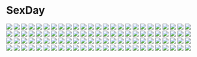 # SexDay
![](https://konachan.com/image/dc4723ce888c2b5665050ba9a280ab39/Konachan.com%20-%2079143%20angel%20blue_eyes%20white_hair%20wings.jpg)
![](https://konachan.com/image/e15a0bba1eb43cab6aa0532681d4e9a0/Konachan.com%20-%20118303%20fuyugasumi%20hatsune_miku%20vocaloid.jpg)
![](https://konachan.com/image/11a05429657fd909e312bd3e3a3bab5e/Konachan.com%20-%20300488%20building%20city%20clouds%20naohiro%20nobody%20original%20scenic%20sky.jpg)
![](https://konachan.com/jpeg/8ccb574ca68b0c6c80c53995612c6b05/Konachan.com%20-%20265671%20ass%20bed%20blonde_hair%20blue_eyes%20blush%20bodysuit%20breasts%20cameltoe%20elbow_gloves%20game_cg%20gloves%20long_hair%20shine_mirage%20skintight%20thighhighs%20twintails.jpg)
![](https://konachan.com/jpeg/74e431d9770f4b88b7fd9419439ae524/Konachan.com%20-%20268860%20anthropomorphism%20atago_%28kancolle%29%20blonde_hair%20blush%20breast_hold%20breasts%20censored%20cum%20gloves%20green_eyes%20lolicept%20long_hair%20nipples%20paizuri%20penis.jpg)
![](https://konachan.com/image/4a1f95ebdedf22c578ef0efee192dd9e/Konachan.com%20-%20115685%20arakune%20blazblue%20blue_eyes%20bow%20dress%20glasses%20gray_hair%20gun%20hakumen%20hat%20iron_tager%20lambda-11%20long_hair%20nirvana%20red_eyes%20sword%20taokaka%20umbrella%20weapon.jpg)
![](https://konachan.com/image/20852bb3d28cf4db85ca794d163cfac2/Konachan.com%20-%2020783%20anemone%20dominic_sorel%20eureka_seven.jpg)
![](https://konachan.com/jpeg/ba4951fbe730dcc94380e04cb3ffe1ba/Konachan.com%20-%2013609%20blue%20blush%20breasts%20brown_eyes%20brown_hair%20cleavage%20cross%20lefeuille%20long_hair%20minase_lin%20scan%20sorairo_no_organ.jpg)
![](https://konachan.com/jpeg/b4e446269cfdb558b608a24fe21b40b1/Konachan.com%20-%20200060%20black_hair%20blush%20bow%20breasts%20long_hair%20navel%20no_bra%20original%20purple_eyes%20school_uniform%20see_through%20shirt_lift%20signed%20skirt%20underboob%20wet%20white.jpg)
![](https://konachan.com/image/3a854a61130cd472c656de028d72cfb0/Konachan.com%20-%2092533%20animal_ears%20bunny_ears%20bunnygirl%20long_hair%20moon%20nozomi_tsubame%20purple_hair%20red_eyes%20reisen_udongein_inaba%20skirt%20tail%20thighhighs%20tie%20touhou.jpg)
![](https://konachan.com/jpeg/3748bf11e294943f4a766e5ad48be6b1/Konachan.com%20-%2039518%20macross%20macross_frontier%20ranka_lee%20vector.jpg)
![](https://konachan.com/image/b55b0d4ca9b725eeabc19cbacf2494e0/Konachan.com%20-%2032146%20asatte_no_houkou%20iokawa_karada%20nogami_shouko.jpg)
![](https://konachan.com/image/5b59671c6e71edd039ec09e4547efe23/Konachan.com%20-%2054271%20bikini%20hatsune_miku%20nishiwaki%20project_diva%20swimsuit%20vocaloid.jpg)
![](https://konachan.com/jpeg/9434907aff3db2f4d86d830facb42e51/Konachan.com%20-%2047235%20breasts%20cum%20e%3Dmc2%20nipples%20no_bra%20nopan%20open_shirt.jpg)
![](https://konachan.com/image/8789c66fd09232c41073b69ab97a9f5b/Konachan.com%20-%20268071%20dsmile%20kazanari_tsubasa%20senki_zesshou_symphogear%20tachibana_hibiki_%28symphogear%29%20yukine_chris.jpg)
![](https://konachan.com/jpeg/bbdf39e159a5c94d19e61e61c8385bd3/Konachan.com%20-%20144656%20all_male%20aogiri_penta%20blue_eyes%20blue_hair%20blush%20dress%20flowers%20kinou_mutsuki%20male%20nounai_kanojo%20short_hair%20trap%20usodere%21%20wedding_attire.jpg)
![](https://konachan.com/jpeg/10103b54d6208bc393b2771ffb6deb6c/Konachan.com%20-%20209200%20animal%20anko_%28gochiusa%29%20book%20brown_hair%20drink%20food%20gan_%28shanimuni%29%20green_eyes%20long_hair%20maid%20rabbit%20ujimatsu_chiya%20waitress.jpg)
![](https://konachan.com/jpeg/dd191cf4e4f6f9dd8ca2cc217f3ea46b/Konachan.com%20-%20136927%20black_hair%20blush%20breasts%20game_cg%20long_hair%20makino_honoha%20nipples%20nopan%20purple_software%20shiawase_kazokubu%20shirt_lift%20yuuki_makoto.jpg)
![](https://konachan.com/image/66a519fd3748a3246b61a1936290ecb6/Konachan.com%20-%20148026%20animal%20aqua_eyes%20aqua_hair%20bird%20dress%20hatsune_miku%20jpeg_artifacts%20long_hair%20summer_dress%20vocaloid%20water%20yuzuki_kaoru.jpg)
![](https://konachan.com/image/9f5c61f712713e934daf3366be3b0f50/Konachan.com%20-%20195799%20aerith_gainsborough%20animal%20bird%20brown_hair%20cpkon%20dress%20final_fantasy%20final_fantasy_vii%20flowers%20green_eyes%20leaves%20long_hair%20umbrella%20wristwear.jpg)
![](https://konachan.com/image/633fa658d8803a1cb5fdb2d2b8caf500/Konachan.com%20-%206298%20higurashi_no_naku_koro_ni%20ryuuguu_rena.jpg)
![](https://konachan.com/image/bd13af4b698f4ad4a92ad3d5964181a2/Konachan.com%20-%2044925%20klan_klan%20luca_angeloni%20macross%20macross_frontier%20matsuura_nanase%20mikhail_buran%20pointed_ears.jpg)
![](https://konachan.com/image/b8ec17e9f45efcf79a34ce7310e88c13/Konachan.com%20-%2082736%20konpaku_youmu%20myon%20oto_taku%20saigyouji_yuyuko%20touhou%20tree.jpg)
![](https://konachan.com/image/7e0db6697f215c417cdbf2d6d5d24926/Konachan.com%20-%2092481%20black_hair%20fan%20feathers%20hat%20matsuyama_nozomu%20red_eyes%20shameimaru_aya%20short_hair%20thighhighs%20touhou%20white%20wings.jpg)
![](https://konachan.com/image/e9abf20c53b4390f21430f87f91f3250/Konachan.com%20-%2059403%20all_male%20chibi%20ciel_phantomhive%20kuroshitsuji%20male%20polychromatic%20sebastian_michaelis.jpg)
![](https://konachan.com/jpeg/8461b0e99b8a23146dc7bb6ac97fe146/Konachan.com%20-%20216396%20aqua_eyes%20aqua_hair%20black_hair%20breasts%20cleavage%20dress%20garter_belt%20gloves%20group%20long_hair%20original%20panties%20red_eyes%20thighhighs%20twintails%20underwear.jpg)
![](https://konachan.com/jpeg/a164bce350e7dc2ed41ba0f78dad3911/Konachan.com%20-%20294695%202girls%20bikini%20blonde_hair%20breasts%20clouds%20cropped%20erect_nipples%20green_eyes%20lillie_%28pokemon%29%20long_hair%20pokemon%20ponytail%20sky%20sugarbeat%20swimsuit%20waifu2x.jpg)
![](https://konachan.com/image/b4f0698f0905aae4e3148eebcca59a2c/Konachan.com%20-%2089381%20caffein%20vocaloid%20yowane_haku.jpg)
![](https://konachan.com/jpeg/1e0e424ae0cbf77dbf5d78deb331fbf2/Konachan.com%20-%20205030%20blue_eyes%20ceru%20cherry_blossoms%20flowers%20original%20paper%20petals%20pink_hair%20ribbons%20school_uniform%20skirt%20thighhighs.jpg)
![](https://konachan.com/jpeg/25c8afd350daf13987f996a4cecffacc/Konachan.com%20-%20171778%20feathers%20headband%20iori%20long_hair%20monochrome%20rozen_maiden%20suigintou%20white%20wings.jpg)
![](https://konachan.com/image/f5c0d832e013723bb928f002afeae14a/Konachan.com%20-%20296564%20ass_grab%20atelier%20atelier_totori%20borubikku%20breasts%20gray_hair%20hat%20long_hair%20nipples%20no_bra%20sex%20tears%20torn_clothes%20totooria_helmold%20wink.jpg)
![](https://konachan.com/image/2974320e87124be4c575a173dcdd265c/Konachan.com%20-%2025128%20bikini%20mezzo_forte%20mikura%20purple%20swimsuit.jpg)
![](https://konachan.com/image/f158657444c42a4647e6490024e69d09/Konachan.com%20-%20289296%20aliasing%20breasts%20cleavage%20fate_grand_order%20fate_%28series%29%20fire%20flowers%20long_hair%20magic%20navel%20oriuo_q%20petals%20red_eyes%20white_hair.jpg)
![](https://konachan.com/image/59f8f15143c096476b7b701ea315f84e/Konachan.com%20-%20145932%20breasts%20jaga_note%20nipples%20tagme.jpg)
![](https://konachan.com/image/6d20c73334aebea4f07e342a7411f661/Konachan.com%20-%20269435%20aqua_hair%20cage%20dress%20hatsune_miku%20hei_yu%20leaves%20long_hair%20stairs%20summer_dress%20tree%20twintails%20vocaloid.jpg)
![](https://konachan.com/jpeg/4dcf8e00eccbca75a8d4faac7254e16c/Konachan.com%20-%20286816%20animal%20nobody%20original%20signed%20water%20yutaka_kana.jpg)
![](https://konachan.com/jpeg/1b463f95474400a8628802cf9e43b4f4/Konachan.com%20-%20295212%20bed%20blush%20breasts%20dress%20gloves%20idolmaster%20idolmaster_cinderella_girls%20jougasaki_mika%20nipples%20no_bra%20pink_hair%20ponytail%20yellow_eyes%20yoshimo.jpg)
![](https://konachan.com/jpeg/91f60acd58c71f24dabe75c1dab01fd0/Konachan.com%20-%20304574%20angela_balzac%20blonde_hair%20bodysuit%20elbow_gloves%20expelled_from_paradise%20gloves%20grass%20hc%20long_hair%20sky%20twintails%20watermark.jpg)
![](https://konachan.com/image/fe61a7e8f5c54baa3edd04853ecc7ca3/Konachan.com%20-%20137465%20animal%20animal_ears%20apple%20brown_eyes%20brown_hair%20cat%20catgirl%20food%20fruit%20tagme%20tail.jpg)
![](https://konachan.com/image/4ce72da0f3ec69780a7d14d56b767ca6/Konachan.com%20-%2016767%20maria-sama_ga_miteru%20petals%20pink%20toudou_shimako.jpg)
![](https://konachan.com/image/92390dd4a6179d7578cefa1d6d3a613d/Konachan.com%20-%20252167%20aliasing%20blonde_hair%20dress%20fate_extra%20fate_grand_order%20fate_%28series%29%20green_eyes%20kimura_takahiro%20nero_claudius_%28fate%29%20short_hair%20sword%20weapon.jpg)
![](https://konachan.com/image/37cb37a94a30d935ac80e42129dbb3bc/Konachan.com%20-%2058843%20animal_ears%20black_hair%20ch%40r%20long_hair%20necro-san%20original%20white.jpg)
![](https://konachan.com/image/9217b6da5fca782318cc881c0a4d401f/Konachan.com%20-%206553%20cosplay%20hiiragi_tsukasa%20lucky_star%20suzumiya_haruhi_no_yuutsu%20witch.jpg)
![](https://konachan.com/jpeg/f12a82a0a49d68ae74783502e77c4933/Konachan.com%20-%20282916%202girls%20animal%20ass%20barefoot%20bell%20bird%20blush%20breasts%20catgirl%20cleavage%20clouds%20flowers%20idolmaster%20panties%20short_hair%20shoujo_ai%20sky%20tail%20underwear%20wedding.jpg)
![](https://konachan.com/jpeg/58d998519fc678672c854683e6e2c8ef/Konachan.com%20-%20203039%20aliasing%20barefoot%20beach%20bikini%20blonde_hair%20car%20cigarette%20group%20gun%20hat%20long_hair%20scenic%20swim_ring%20swimsuit%20tree%20twintails%20water%20weapon%20wristwear.jpg)
![](https://konachan.com/jpeg/6d9b43ce8887a6c09db17a076ee2f617/Konachan.com%20-%20236407%20blonde_hair%20blush%20breast_hold%20breasts%20candy%20chocolate%20cleavage%20cropped%20headdress%20horns%20kazenokaze%20long_hair%20no_bra%20orange_eyes%20twintails%20valentine.jpg)
![](https://konachan.com/image/6af4d5eeb2c46f13592507d00321bd28/Konachan.com%20-%20262571%20animal%20blue_eyes%20brown_hair%20building%20cat%20city%20clouds%20kneehighs%20original%20scenic%20school_uniform%20short_hair%20signed%20skirt%20sky%20sunset%20train%20water.jpg)
![](https://konachan.com/image/7b77902eae266a54de57f81bf5cf48ab/Konachan.com%20-%2027455%20darker_than_black%20yin.jpg)
![](https://konachan.com/jpeg/8e8d3c734a4c510ed62f5b8d93fa6192/Konachan.com%20-%20150340%20black_hair%20blush%20erect_nipples%20game_cg%20long_hair%20no_bra%20panties%20school_uniform%20skirt%20snack_factory%20thighhighs%20underboob%20underwear%20upskirt.jpg)
![](https://konachan.com/image/c2efda96c51fcee83bc2b180937a3064/Konachan.com%20-%2036539%20tagme.jpg)
![](https://konachan.com/image/87c5a74a6f188761a272d3009c39f30b/Konachan.com%20-%2041742%20black_hair%20flowers%20nana%20nana_%28series%29%20osaki_nana%20tattoo.jpg)
![](https://konachan.com/image/385c0df450af374235ee1fa35deb4823/Konachan.com%20-%2051395%20clochette%20maid%20mitsumine_minato%20oshiki_hitoshi%20suzunone_seven%20thighhighs.jpg)
![](https://konachan.com/image/0eb8d1a57d317a714df342b0fe8c86fb/Konachan.com%20-%20204920%20aqua_eyes%20aqua_hair%20haru_aki%20hatsune_miku%20headphones%20long_hair%20twintails%20vocaloid.jpg)
![](https://konachan.com/jpeg/e99a6606ed1aba33d48c4e73cec4b3d3/Konachan.com%20-%20251296%20game_cg%20hatsushiba_chitose%20ichiri%20sakura_hanpen%20sakura_hitohira_koi_moyou.jpg)
![](https://konachan.com/image/4c37643432a05cba35d9f0f437c0b80b/Konachan.com%20-%20111359%20ass%20blue_hair%20cameltoe%20fukunaga_kazuhiro%20hat%20hinanawi_tenshi%20panties%20thighhighs%20touhou%20underwear.jpg)
![](https://konachan.com/image/ca9d3c40363da4e1e58976592db4cc3e/Konachan.com%20-%2040604%20card_captor_sakura%20kinomoto_sakura%20ribbons.jpg)
![](https://konachan.com/jpeg/2dc7cd964ac611385f27643cc5db9105/Konachan.com%20-%20269207%20aqua_hair%20araragi_koyomi%20ass_grab%20black_eyes%20black_hair%20blue_hair%20cameltoe%20green_eyes%20hewsack%20loli%20male%20panties%20short_hair%20thighhighs%20underwear.jpg)
![](https://konachan.com/image/eea40ff1a12dc1f6baf49e000f3456f8/Konachan.com%20-%20147785%20akemi_homura%20kyuubee%20mahou_shoujo_madoka_magica%20peroshiti_aniki.jpg)
![](https://konachan.com/image/51dd8ad2e8049c78e2967d132ecbb9e8/Konachan.com%20-%2094018%2047agdragon%20bra%20breasts%20cleavage%20horns%20panties%20pink_hair%20pointed_ears%20red_eyes%20thighhighs%20underwear%20wings.jpg)
![](https://konachan.com/jpeg/da6123863b94dad74962526d774c9c5e/Konachan.com%20-%2096260%20blush%20cube%20inugahora_an%20pink_hair%20scan%20short_hair%20wink%20your_diary%20yua.jpg)
![](https://konachan.com/jpeg/569fcf59ec83deffa5a15e4f977e9d42/Konachan.com%20-%20185241%20aqua_hair%20blue_eyes%20book%20hatsune_miku%20hiroimu%20long_hair%20paper%20vocaloid.jpg)
![](https://konachan.com/image/fad8a46320f808993a2f2651fedbc59f/Konachan.com%20-%20274695%20aliasing%20black_hair%20brown_eyes%20gray_hair%20green_hair%20group%20hikawa_sayo%20imai_lisa%20long_hair%20lunacle%20ponytail%20red_eyes%20tie%20train%20twintails%20yellow_eyes.jpg)
![](https://konachan.com/image/93c0409106739f4b25c2be09d6b4d380/Konachan.com%20-%20107973%20aqua_eyes%20aqua_hair%20bow%20dress%20fuusha%20hatsune_miku%20headphones%20long_hair%20ribbons%20summer_dress%20thighhighs%20twintails%20vocaloid.jpg)
![](https://konachan.com/image/b06bbb0031a887ead00ab727d3d701a4/Konachan.com%20-%2025636%20higurashi_no_naku_koro_ni%20maebara_keiichi%20parody%20silent_hill.jpeg)
![](https://konachan.com/image/584f3d297013bc94d75cd143eec3b09d/Konachan.com%20-%20111137%20hebata%20lolita_fashion%20neon_genesis_evangelion%20parody%20red_eyes%20remilia_scarlet%20touhou%20vampire%20weapon%20wings.jpg)
![](https://konachan.com/image/6a43ea118c6693c746deb2b5c41c58d8/Konachan.com%20-%20122519%20alec%20mina%20phantasy_star%20phantasy_star_gaiden%20scan.jpg)
![](https://konachan.com/jpeg/53c86927303fdea510984f35066ed0a4/Konachan.com%20-%20306030%20ass%20candy%20damda%20erect_nipples%20fate_grand_order%20fate_%28series%29%20lollipop%20long_hair%20purple_hair%20red_eyes%20shorts%20third-party_edit%20waifu2x%20white%20wristwear.jpg)
![](https://konachan.com/image/c8957f56c191a50e19953ca87e42f656/Konachan.com%20-%20127208%20armor%20bodysuit%20book%20demon%20dualscreen%20goggles%20gun%20hong_meiling%20koakuma%20mechagirl%20monochrome%20skintight%20tail%20teddy_bear%20touhou%20vampire%20weapon%20wings.jpg)
![](https://konachan.com/image/8c8b407ad4b8b9b7eac781206810a4d9/Konachan.com%20-%20257268%20anthropomorphism%20arare_%28kancolle%29%20christmas%20group%20kagerou_%28kancolle%29%20kantai_collection%20kasumi_%28kancolle%29%20shiranui_%28kancolle%29%20tagme_%28artist%29.jpg)
![](https://konachan.com/image/2105d3154c474f497bc2b7c24c5f3b94/Konachan.com%20-%20286838%20aqua_eyes%20black_hair%20breasts%20brown_hair%20butterfly%20lactation%20long_hair%20male%20nipples%20no_bra%20open_shirt%20original%20short_hair%20skirt%20suiheisen%20tie%20watermark.jpg)
![](https://konachan.com/jpeg/ae893ff7417533b93f3051f96db97607/Konachan.com%20-%20228153%20blush%20breasts%20gray_hair%20haryuu_%28poetto%29%20konpaku_youmu%20loli%20nipples%20no_bra%20open_shirt%20short_hair%20touhou%20undressing.jpg)
![](https://konachan.com/jpeg/16a55a57386a8e7b5e8ace277c3cf8c4/Konachan.com%20-%2080419%202girls%20barefoot%20bath%20blush%20breasts%20brown_eyes%20brown_hair%20bubbles%20long_hair%20misaka_mikoto%20navel%20nude%20shirai_kuroko%20short_hair%20yanagi_shinsuke.jpg)
![](https://konachan.com/image/48d150decb3d7e2ea407ebe9ed294ea6/Konachan.com%20-%20299369%20building%20city%20clouds%20inika%20landscape%20original%20scenic%20signed.jpg)
![](https://konachan.com/jpeg/3ef668b07d5369d7b511657fa1049b06/Konachan.com%20-%2069621%20bicolored_eyes%20close%20katanagatari%20togame%20white_hair.jpg)
![](https://konachan.com/jpeg/7f416f26bb1b14d5bb559086d2881c3f/Konachan.com%20-%20284721%202girls%20blush%20breasts%20cameltoe%20cleavage%20clouds%20cross%20dress%20flowers%20long_hair%20no_bra%20original%20panties%20ponytail%20shoujo_ai%20sky%20underwear%20water%20wedding.jpg)
![](https://konachan.com/image/d858ee35f5d1eba771e9638b7340f32a/Konachan.com%20-%2013647%20bleach%20kusajishi_yachiru.jpg)
![](https://konachan.com/image/a3b582e424e1b8447b8753b1c3b49b78/Konachan.com%20-%2056257%20bikini_top%20black_hair%20black_rock_shooter%20blue_eyes%20chain%20kuroi_mato%20nardack%20navel%20shorts.jpg)
![](https://konachan.com/jpeg/fac325c35d09fb3d462c259744707f1e/Konachan.com%20-%20227825%20aliasing%20blonde_hair%20breasts%20cleavage%20dress%20fate_extra%20fate_%28series%29%20flowers%20green_eyes%20hizuki_miya%20magic%20petals%20red%20ribbons%20rose%20sword%20weapon.jpg)
![](https://konachan.com/image/02ad4bcb05d8f132032d1f50e5702abf/Konachan.com%20-%2086089%20all_male%20gintama%20gray_hair%20headband%20katana%20male%20red_eyes%20sakata_gintoki%20sword%20weapon.jpg)
![](https://konachan.com/image/f1fbf97d7e90e1ced99fa382847fb34d/Konachan.com%20-%2034805%20fire%20forest%20red_hair%20shakugan_no_shana%20shana%20tree.jpg)
![](https://konachan.com/image/160681f22590545a965847d04be90105/Konachan.com%20-%20169489%20anus%20blush%20breasts%20brown_hair%20long_hair%20mikamin%20nipples%20original%20purple_eyes%20pussy%20school_uniform%20shirt_lift%20spread_pussy%20thighhighs%20uncensored.jpg)
![](https://konachan.com/image/0f41fb55d779c2be1b0d10b7d7b82e95/Konachan.com%20-%2031844%20black_hair%20favorite%20game_cg%20happy_margaret%21%20japanese_clothes%20kitanoji_nozomi%20kokonoka%20weapon%20yellow_eyes.jpg)
![](https://konachan.com/image/fd5a5b7762be97cd1d5f2ebc45b9b663/Konachan.com%20-%20117436%20amino%20anthropomorphism%20black_hair%20phone%20white.jpg)
![](https://konachan.com/jpeg/59e0726c33cb7d34720f606a6f6418c4/Konachan.com%20-%20227639%20aikatsu%21%20blonde_hair%20bow%20collar%20dress%20elbow_gloves%20gloves%20koruse%20lolita_fashion%20long_hair%20microphone%20shiratori_hime%20tiara%20wristwear.jpg)
![](https://konachan.com/image/ca41e6b4245785dd13380adf5508490a/Konachan.com%20-%20113509%20aqua_eyes%20choker%20idolmaster%20takatsuki_yayoi%20twintails%20yamaque.jpg)
![](https://konachan.com/image/31b84bb8ad95ddcff5fffe3eac1063d3/Konachan.com%20-%20154786%20animal%20apple%20bird%20cake%20food%20fruit%20hat%20hatsune_miku%20rabbit%20susu%20vocaloid.jpg)
![](https://konachan.com/image/1b8769cb5fbb0a77423cb27b6b59f14c/Konachan.com%20-%20290857%20capcom%20chun-li%20soon%20street_fighter.jpg)
![](https://konachan.com/image/7763974f288809ee82e2565485785d63/Konachan.com%20-%20299428%20blue_eyes%20blue_hair%20close%20edel_%28qi--yu%29%20hatsune_miku%20polychromatic%20vocaloid.jpg)
![](https://konachan.com/image/365419336eb0296ca7bebdf8a0c0d053/Konachan.com%20-%20234759%202girls%20ass%20black_hair%20blue_eyes%20brown_eyes%20cake%20candy%20ech%20food%20fruit%20gray_hair%20long_hair%20original%20panties%20ribbons%20school_uniform%20skirt%20underwear.jpg)
![](https://konachan.com/image/1d5eb6b7995f93b6b1f6121e1a72fc91/Konachan.com%20-%20189777%20dress%20hoodie%20long_hair%20moon%20purple_eyes%20purple_hair%20short_hair%20tears%20twintails%20ume_%28rabbit_punch%29%20vocaloid%20voiceroid%20yuzuki_yukari.jpg)
![](https://konachan.com/jpeg/c89735194ab1a42d973297b6e98b0aac/Konachan.com%20-%20235452%20breasts%20game_cg%20nipples%20purple_hair%20sakura_dungeon%20uncensored%20wanaca%20winged_cloud.jpg)
![](https://konachan.com/jpeg/7468cc956ffc911112cae11319432490/Konachan.com%20-%20212129%20breasts%20christmas%20cleavage%20dress%20gloves%20gray_eyes%20gray_hair%20headband%20long_hair%20mizushirazu%20necklace%20original%20thighhighs.jpg)
![](https://konachan.com/image/b39f2407294d71a82408fed6070ac775/Konachan.com%20-%20155407%20animal_ears%20blue_hair%20bunnygirl%20calendar%20jpeg_artifacts%20panties%20sugimura_tomokazu%20tagme%20underwear%20wave_ride%20wristwear.jpg)
![](https://konachan.com/jpeg/9ff75fb1f610c0f31a15118b841a4799/Konachan.com%20-%20159397%20blonde_hair%20drink%20flat_chest%20horns%20ibuki_suika%20long_hair%20namamo_nanase%20nipples%20nude%20onsen%20pointed_ears%20pussy%20sake%20touhou%20uncensored%20yellow_eyes.jpg)
![](https://konachan.com/image/d9bb3e58a71c79dcb77827081cc951a0/Konachan.com%20-%20279950%202girls%20black_hair%20blush%20breasts%20gloves%20green_eyes%20long_hair%20navel%20nipples%20no_bra%20panties%20purple_hair%20shingyo%20shirt_lift%20short_hair%20tie%20underwear.jpg)
![](https://konachan.com/jpeg/fc98019611d3425ac2b61d548c5ecbef/Konachan.com%20-%20103513%20bed%20blush%20breasts%20can_fes%20green_eyes%20hinamatsuri_touko%20honami_yoruko%20nipples%20ribbons%20thighhighs%20twintails%20wet.jpg)
![](https://konachan.com/image/a81f53dcd85b5f4a30e5a608424db37e/Konachan.com%20-%20186921%20jackowcastillo%20mizuno_ami%20sailor_mercury%20sailor_moon.jpg)
![](https://konachan.com/image/9355508ae19269ebe46ec14aa6feb605/Konachan.com%20-%20269761%20blue_hair%20bodysuit%20breast_grab%20breasts%20censored%20fellatio%20group%20handjob%20headband%20liu_li%20long_hair%20navel%20nipples%20nude%20penis%20pussy%20sex%20torn_clothes.jpg)
![](https://konachan.com/image/89bcc4891a9d26dc96d54e7fd351ed0e/Konachan.com%20-%20220278%20bikini%20dress%20futaba_anzu%20idolmaster%20idolmaster_cinderella_girls%20loli%20maid%20oyari_ashito%20scan%20shorts%20swimsuit.jpg)
![](https://konachan.com/image/68d386619eee4717900bb5f1ad080611/Konachan.com%20-%20252994%20animal_ears%20aroma_sensei%20ass%20black_hair%20breasts%20brown_eyes%20cum%20foxgirl%20grass%20long_hair%20multiple_tails%20nude%20penis%20signed%20tail%20uncensored.jpg)
